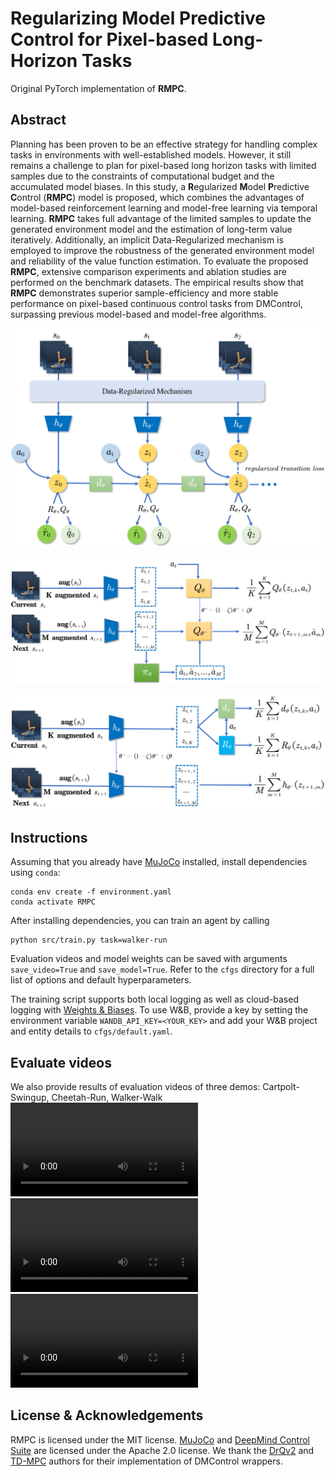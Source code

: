 # Regularizing Model Predictive Control for Pixel-based Long-Horizon Tasks

Original PyTorch implementation of **RMPC**.



## Abstract

Planning has been proven to be an effective strategy for handling complex tasks in environments with well-established models. However, it still remains a challenge to plan for pixel-based long horizon tasks with limited samples due to the constraints of computational budget and the accumulated model biases. In this study, a **R**egularized **M**odel **P**redictive **C**ontrol (**RMPC**) model is proposed, which combines the advantages of model-based reinforcement learning and model-free learning via temporal learning. **RMPC** takes full advantage of the limited samples to update the generated environment model and the estimation of long-term value iteratively. Additionally, an implicit Data-Regularized mechanism is employed to improve the robustness of the generated environment model and reliability of the value function estimation. To evaluate the proposed **RMPC**, extensive comparison experiments and ablation studies are performed on the benchmark datasets. The empirical results show that **RMPC** demonstrates superior sample-efficiency and more stable performance on pixel-based continuous control tasks from DMControl, surpassing previous model-based and model-free algorithms.

<p align="center">
  <img src='image/framework.png' width="600"/>
</p>



<p align="center">
  <img src='image/data-regularized-1.png' width="600"/>
</p>

<p align="center">
  <img src='image/data-regularized-2.png' width="600"/>
</p>


## Instructions

Assuming that you already have [MuJoCo](http://www.mujoco.org) installed, install dependencies using `conda`:

```
conda env create -f environment.yaml
conda activate RMPC
```

After installing dependencies, you can train an agent by calling

```
python src/train.py task=walker-run
```

Evaluation videos and model weights can be saved with arguments `save_video=True` and `save_model=True`. Refer to the `cfgs` directory for a full list of options and default hyperparameters.

The training script supports both local logging as well as cloud-based logging with [Weights & Biases](https://wandb.ai). To use W&B, provide a key by setting the environment variable `WANDB_API_KEY=<YOUR_KEY>` and add your W&B project and entity details to `cfgs/default.yaml`.



## Evaluate videos
We also provide results of evaluation videos of three demos: Cartpolt-Swingup, Cheetah-Run, Walker-Walk
<video src='https://user-images.githubusercontent.com/86116315/205427034-efd3c43a-9558-4ce9-8d2a-bb23957b4c7b.mp4)'></video>
<video src='https://user-images.githubusercontent.com/86116315/205427179-130cc94d-f3bf-47ac-b41d-1beccc3d4538.mp4'></video>
<video src='https://user-images.githubusercontent.com/86116315/205427231-9f21cc27-a0c3-4edc-b523-0b225823becf.mp4'></video>


## License & Acknowledgements

RMPC is licensed under the MIT license. [MuJoCo](https://github.com/deepmind/mujoco) and [DeepMind Control Suite](https://github.com/deepmind/dm_control) are licensed under the Apache 2.0 license. We thank the [DrQv2](https://github.com/facebookresearch/drqv2) and [TD-MPC](https://nicklashansen.github.io/td-mpc) authors for their implementation of DMControl wrappers.

